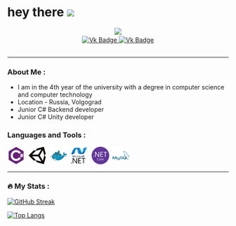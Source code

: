 <h1>
  hey there
  <img src="https://media.giphy.com/media/hvRJCLFzcasrR4ia7z/giphy.gif" width="30px"/>
</h1>

<div id="header" align="center">
  <img src="https://media.giphy.com/media/3oKIPnAiaMCws8nOsE/giphy.gif" width="500"/>
</div>

<div id="badges" align="center">
  <a href="https://vk.com/noth0ughts">
    <img src="https://img.shields.io/badge/VK-blue?style=for-the-badge&logo=vk&logoColor=white" alt="Vk Badge"/>
  </a>
   <a href="https://t.me/NoThoughts_exe">
    <img src="https://img.shields.io/badge/Telegram-blue?style=for-the-badge&logo=telegram&logoColor=white" alt="Vk Badge"/>
  </a>
  <br/>
  <img src="https://komarev.com/ghpvc/?username=NoTh0ughts&style=flat-square&color=blue" alt="" align="center"/>
</div>

---

### About Me :
  * I am in the 4th year of the university with a degree in computer science and computer technology
  * Location - Russia, Volgograd
  * Junior C# Backend developer
  * Junior C# Unity developer

### Languages and Tools :
<div>
  <img src="https://github.com/devicons/devicon/blob/master/icons/csharp/csharp-plain.svg" title="Java" alt="Java" width="40" height="40"/>&nbsp;
  <img src="https://github.com/devicons/devicon/blob/master/icons/unity/unity-original.svg" title="Java" alt="Java" width="40" height="40"/>&nbsp;
  <img src="https://github.com/devicons/devicon/blob/master/icons/docker/docker-original.svg" title="Java" alt="Java" width="40" height="40"/>&nbsp;
  <img src="https://github.com/devicons/devicon/blob/master/icons/dot-net/dot-net-original-wordmark.svg" title="Java" alt="Java" width="40" height="40"/>&nbsp;
  <img src="https://github.com/devicons/devicon/blob/master/icons/dotnetcore/dotnetcore-original.svg" title="Java" alt="Java" width="40" height="40"/>&nbsp;
  <img src="https://github.com/devicons/devicon/blob/master/icons/mysql/mysql-plain-wordmark.svg" title="Java" alt="Java" width="40" height="40"/>&nbsp;
<div/>
  
---
  
### :fire: My Stats :
[![GitHub Streak](http://github-readme-streak-stats.herokuapp.com?user=NoTh0ughts&theme=dark&hide_border=true&date_format=M%20j%5B%2C%20Y%5D)](https://git.io/streak-stats)
<br/>
  
  
[![Top Langs](https://github-readme-stats.vercel.app/api/top-langs/?username=NoTh0ughts&layout=compact&theme=vision-friendly-dark&hide_border=true)](https://github.com/anuraghazra/github-readme-stats)
